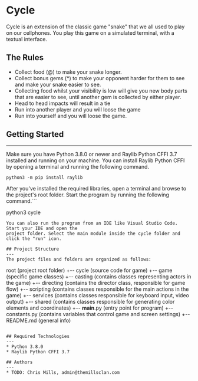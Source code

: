 # Cycle
Cycle is an extension of the classic game "snake" that we all used to play on our cellphones. You play this game 
on a simulated terminal, with a textual interface.

## The Rules
* Collect food (@) to make your snake longer.
* Collect bonus gems (*) to make your opponent harder for them to see and make your snake easier to see.
* Collecting food whilst your visibility is low will give you new body parts that are easier to see, until another gem is collected by either player.
* Head to head impacts will result in a tie
* Run into another player and you will loose the game
* Run into yourself and you will loose the game.

## Getting Started
---
Make sure you have Python 3.8.0 or newer and Raylib Python CFFI 3.7 installed and running on your machine. You can install Raylib Python CFFI by opening a terminal and running the following command.
```
python3 -m pip install raylib
```
After you've installed the required libraries, open a terminal and browse to the project's root folder. Start the program by running the following command.```

python3 cycle 
```
You can also run the program from an IDE like Visual Studio Code. Start your IDE and open the 
project folder. Select the main module inside the cycle folder and click the "run" icon.

## Project Structure
---
The project files and folders are organized as follows:
```
root                    (project root folder)
+-- cycle               (source code for game)
  +-- game              (specific game classes)
    +-- casting         (contains classes representing actors in the game)
    +-- directing       (contains the director class, responsible for game flow)
    +-- scripting       (contains classes responsible for the main actions in the game)
    +-- services        (contains classes responsible for keyboard input, video output)
    +-- shared          (contains classes responsible for generating color elements and coordinates)
  +-- __main__.py       (entry point for program)
  +-- constants.py      (contains variables that control game and screen settings)
+-- README.md           (general info)
```

## Required Technologies
---
* Python 3.8.0
* Raylib Python CFFI 3.7

## Authors
---
* TODO: Chris Mills, admin@themillsclan.com
